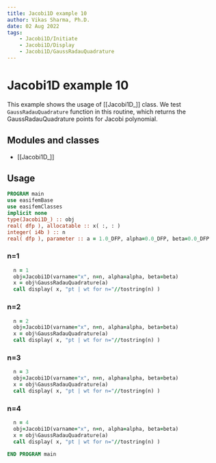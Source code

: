 ```yaml
---
title: Jacobi1D example 10
author: Vikas Sharma, Ph.D.
date: 02 Aug 2022
tags:
    - Jacobi1D/Initiate
    - Jacobi1D/Display
    - Jacobi1D/GaussRadauQuadrature
---
```


# Jacobi1D example 10

This example shows the usage of [[Jacobi1D_]] class. We test `GaussRadauQuadrature` function in this routine, which returns the GaussRadauQuadrature points for Jacobi polynomial.

## Modules and classes

- [[Jacobi1D_]]

## Usage

```fortran
PROGRAM main
use easifemBase
use easifemClasses
implicit none
type(Jacobi1D_) :: obj
real( dfp ), allocatable :: x( :, : )
integer( i4b ) :: n
real( dfp ), parameter :: a = 1.0_DFP, alpha=0.0_DFP, beta=0.0_DFP
```

### n=1

```fortran
  n = 1
  obj=Jacobi1D(varname="x", n=n, alpha=alpha, beta=beta)
  x = obj%GaussRadauQuadrature(a)
  call display( x, "pt | wt for n="//tostring(n) )
```

### n=2

```fortran
  n = 2
  obj=Jacobi1D(varname="x", n=n, alpha=alpha, beta=beta)
  x = obj%GaussRadauQuadrature(a)
  call display( x, "pt | wt for n="//tostring(n) )
```

### n=3

```fortran
  n = 3
  obj=Jacobi1D(varname="x", n=n, alpha=alpha, beta=beta)
  x = obj%GaussRadauQuadrature(a)
  call display( x, "pt | wt for n="//tostring(n) )
```

### n=4

```fortran
  n = 4
  obj=Jacobi1D(varname="x", n=n, alpha=alpha, beta=beta)
  x = obj%GaussRadauQuadrature(a)
  call display( x, "pt | wt for n="//tostring(n) )
```

```fortran
END PROGRAM main
```
